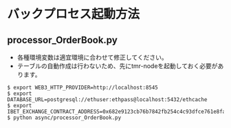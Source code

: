 # バックプロセス起動方法

## processor_OrderBook.py

- 各種環境変数は適宜環境に合わせて修正してください。
- テーブルの自動作成は行わないため、先にtmr-nodeを起動しておく必要があります。

```
$ export WEB3_HTTP_PROVIDER=http://localhost:8545
$ export DATABASE_URL=postgresql://ethuser:ethpass@localhost:5432/ethcache
$ export IBET_EXCHANGE_CONTRACT_ADDRESS=0x682e9123cb76b7842fb254c4c93dfce761e8faa4
$ python async/processor_OrderBook.py
```
